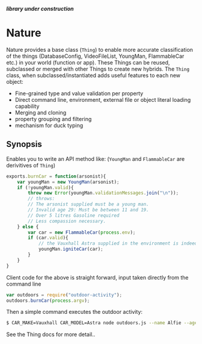 ***library under construction***

Nature
======
Nature provides a base class (`Thing`) to enable more accurate classification of the things (DatabaseConfig, VideoFileList, YoungMan, FlammableCar etc.) in your world (function or app). These Things can be reused, subclassed or merged with other Things to create new hybrids. The `Thing` class, when subclassed/instantiated adds useful features to each new object:

* Fine-grained type and value validation per property
* Direct command line, environment, external file or object literal loading capability
* Merging and cloning
* property grouping and filtering
* mechanism for duck typing

Synopsis
--------

Enables you to write an API method like: (`YoungMan` and `FlammableCar` are derivitives of `Thing`)
```javascript
exports.burnCar = function(arsonist){
    var youngMan = new YoungMan(arsonist);
    if (!youngMan.valid){
        throw new Error(youngMan.validationMessages.join("\n"));
        // throws:
        // The arsonist supplied must be a young man.
        // Invalid age 29: Must be between 11 and 19. 
        // Over 5 litres Gasoline required
        // Less compassion necessary.
    } else {
        var car = new FlammableCar(process.env);
        if (car.valid){
            // the Vauxhall Astra supplied in the environment is indeed flammable
            youngMan.igniteCar(car);
        }
    }
}
```
Client code for the above is straight forward, input taken directly from the command line
```javascript
var outdoors = require("outdoor-activity");
outdoors.burnCar(process.argv);
```
Then a simple command executes the outdoor activity:
```sh
$ CAR_MAKE=Vauxhall CAR_MODEL=Astra node outdoors.js --name Alfie --age 11 --litres 13 --compassion unknown
```
See the Thing docs for more detail.. 
